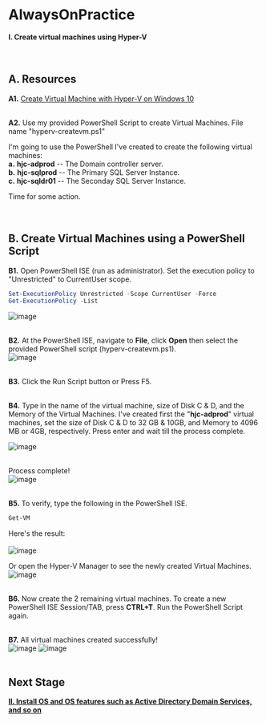 # AlwaysOnPractice

**I. Create virtual machines using Hyper-V**
<br/>
<br/>
<br/>

**A. Resources**
------------------------------------------------------------------------------------------------------------------------------------
**A1.** [Create Virtual Machine with Hyper-V on Windows 10](https://docs.microsoft.com/en-us/virtualization/hyper-v-on-windows/quick-start/create-virtual-machine)
<br/>
<br/>

**A2.** Use my provided PowerShell Script to create Virtual Machines. File name "hyperv-createvm.ps1"
<br/>

I'm going to use the PowerShell I've created to create the following virtual machines:	<br/> 
**a.** **hjc-adprod** -- The Domain controller server.	  <br/>
**b.** **hjc-sqlprod** -- The Primary SQL Server Instance. <br/>
**c.** **hjc-sqldr01** -- The Seconday SQL Server Instance. <br/>

Time for some action.
<br/>
<br/>
<br/>

**B. Create Virtual Machines using a PowerShell Script**
------------------------------------------------------------------------------------------------------------------------------------
**B1.** Open PowerShell ISE (run as administrator). Set the execution policy to "Unrestricted" to CurrentUser scope.
```PowerShell
Set-ExecutionPolicy Unrestricted -Scope CurrentUser -Force
Get-ExecutionPolicy -List
```
![image](https://user-images.githubusercontent.com/95063830/170930540-17097346-7794-4ac8-9b8b-73da9dcf28ec.png)
<br/>
<br/>

**B2.** At the PowerShell ISE, navigate to **File**, click **Open** then select the provided PowerShell script (hyperv-createvm.ps1). 
<br/>
![image](https://user-images.githubusercontent.com/95063830/170930889-f0a47dcf-13ed-4283-a1b1-f4789ffd8ed4.png)
<br/>
<br/>

**B3.** Click the Run Script button or Press F5.
<br/>
<br/>

**B4.** Type in the name of the virtual machine, size of Disk C & D, and the Memory of the Virtual Machines. I've created first the "**hjc-adprod**" virtual machines, set the size of Disk C & D to 32 GB & 10GB, and Memory to 4096 MB or 4GB, respectively. Press enter and wait till the process complete.
<br/>

![image](https://user-images.githubusercontent.com/95063830/170931579-749c8c24-3c90-47af-9832-77a017f41e9e.png)
<br/>
<br/>

Process complete!
<br/>
![image](https://user-images.githubusercontent.com/95063830/170932266-88e05ea5-1dc5-4ac1-9736-81026892beac.png)
<br/>
<br/>

**B5.** To verify, type the following in the PowerShell ISE.
```PowerShell
Get-VM
```
Here's the result:  
<br/>
![image](https://user-images.githubusercontent.com/95063830/170932350-1ff00ace-1c13-44f3-98c3-c5e7692a9180.png)

Or open the Hyper-V Manager to see the newly created Virtual Machines. 
<br/>
![image](https://user-images.githubusercontent.com/95063830/170932499-f1e39385-a040-4936-8302-370b255c48fb.png)
<br/>
<br/>

**B6.** Now create the 2 remaining virtual machines. To create a new PowerShell ISE Session/TAB, press **CTRL+T**. Run the PowerShell Script again. 
<br/>
<br/>

**B7.** All virtual machines created successfully! 
<br/>
![image](https://user-images.githubusercontent.com/95063830/170933392-84dbd84e-ef65-4e32-8ead-962bd34c094d.png)
![image](https://user-images.githubusercontent.com/95063830/170933483-31e01c81-abac-4200-bd4a-9e050138dcfc.png)
<br/>
<br/>

**Next Stage**
------------------------------------------------------------------------------------------------------------------------------------
[**II. Install OS and OS features such as Active Directory Domain Services, and so on**](https://github.com/fortehub/AlwaysOnPractice/blob/0aa7069c6465c1d0023ee0076cea6bb19ae2e772/II.%20Install%20OS%20and%20OS%20features%20such%20as%20Active%20Directory%20Domain%20Services,%20and%20so%20on.md)


